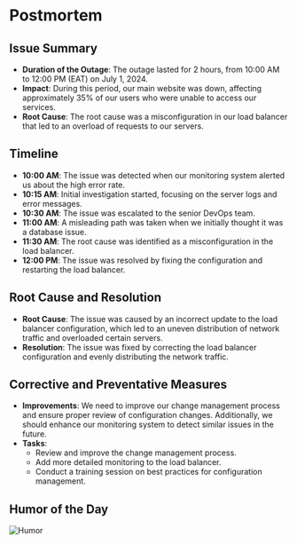 # Postmortem

## Issue Summary

- **Duration of the Outage**: The outage lasted for 2 hours, from 10:00 AM to 12:00 PM (EAT) on July 1, 2024.
- **Impact**: During this period, our main website was down, affecting approximately 35% of our users who were unable to access our services.
- **Root Cause**: The root cause was a misconfiguration in our load balancer that led to an overload of requests to our servers.

## Timeline

- **10:00 AM**: The issue was detected when our monitoring system alerted us about the high error rate.
- **10:15 AM**: Initial investigation started, focusing on the server logs and error messages.
- **10:30 AM**: The issue was escalated to the senior DevOps team.
- **11:00 AM**: A misleading path was taken when we initially thought it was a database issue.
- **11:30 AM**: The root cause was identified as a misconfiguration in the load balancer.
- **12:00 PM**: The issue was resolved by fixing the configuration and restarting the load balancer.

## Root Cause and Resolution

- **Root Cause**: The issue was caused by an incorrect update to the load balancer configuration, which led to an uneven distribution of network traffic and overloaded certain servers.
- **Resolution**: The issue was fixed by correcting the load balancer configuration and evenly distributing the network traffic.

## Corrective and Preventative Measures

- **Improvements**: We need to improve our change management process and ensure proper review of configuration changes. Additionally, we should enhance our monitoring system to detect similar issues in the future.
- **Tasks**: 
  - Review and improve the change management process.
  - Add more detailed monitoring to the load balancer.
  - Conduct a training session on best practices for configuration management.

## Humor of the Day
![Humor](https://i.redd.it/e1fvfqdxncr61.png)
